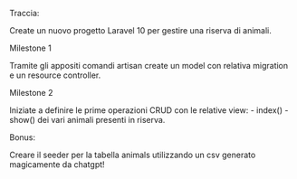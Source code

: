 Traccia:

Create un nuovo progetto Laravel 10 per gestire una riserva di animali.

Milestone 1

Tramite gli appositi comandi artisan create un model con relativa migration e un resource controller.

Milestone 2

Iniziate a definire le prime operazioni CRUD con le relative view: - index() - show() dei vari animali presenti in riserva.

Bonus:

Creare il seeder per la tabella animals utilizzando un csv generato magicamente da chatgpt!